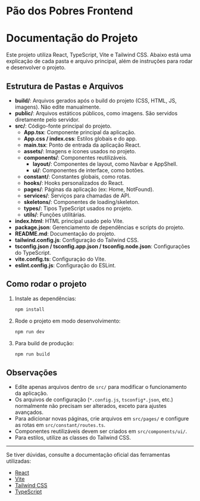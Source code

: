 # Pão dos Pobres Frontend

# Documentação do Projeto

Este projeto utiliza React, TypeScript, Vite e Tailwind CSS. Abaixo está uma explicação de cada pasta e arquivo principal, além de instruções para rodar e desenvolver o projeto.

## Estrutura de Pastas e Arquivos

- **build/**: Arquivos gerados após o build do projeto (CSS, HTML, JS, imagens). Não edite manualmente.
- **public/**: Arquivos estáticos públicos, como imagens. São servidos diretamente pelo servidor.
- **src/**: Código-fonte principal do projeto.
  - **App.tsx**: Componente principal da aplicação.
  - **App.css / index.css**: Estilos globais e do app.
  - **main.tsx**: Ponto de entrada da aplicação React.
  - **assets/**: Imagens e ícones usados no projeto.
  - **components/**: Componentes reutilizáveis.
    - **layout/**: Componentes de layout, como Navbar e AppShell.
    - **ui/**: Componentes de interface, como botões.
  - **constant/**: Constantes globais, como rotas.
  - **hooks/**: Hooks personalizados do React.
  - **pages/**: Páginas da aplicação (ex: Home, NotFound).
  - **services/**: Serviços para chamadas de API.
  - **skeletons/**: Componentes de loading/skeleton.
  - **types/**: Tipos TypeScript usados no projeto.
  - **utils/**: Funções utilitárias.
- **index.html**: HTML principal usado pelo Vite.
- **package.json**: Gerenciamento de dependências e scripts do projeto.
- **README.md**: Documentação do projeto.
- **tailwind.config.js**: Configuração do Tailwind CSS.
- **tsconfig.json / tsconfig.app.json / tsconfig.node.json**: Configurações do TypeScript.
- **vite.config.ts**: Configuração do Vite.
- **eslint.config.js**: Configuração do ESLint.

## Como rodar o projeto

1. Instale as dependências:
   ```bash
   npm install
   ```
2. Rode o projeto em modo desenvolvimento:
   ```bash
   npm run dev
   ```
3. Para build de produção:
   ```bash
   npm run build
   ```

## Observações
- Edite apenas arquivos dentro de `src/` para modificar o funcionamento da aplicação.
- Os arquivos de configuração (`*.config.js`, `tsconfig*.json`, etc.) normalmente não precisam ser alterados, exceto para ajustes avançados.
- Para adicionar novas páginas, crie arquivos em `src/pages/` e configure as rotas em `src/constant/routes.ts`.
- Componentes reutilizáveis devem ser criados em `src/components/ui/`.
- Para estilos, utilize as classes do Tailwind CSS.

---

Se tiver dúvidas, consulte a documentação oficial das ferramentas utilizadas:
- [React](https://react.dev/)
- [Vite](https://vitejs.dev/)
- [Tailwind CSS](https://tailwindcss.com/)
- [TypeScript](https://www.typescriptlang.org/)
